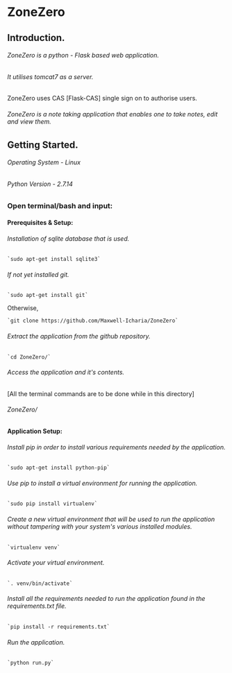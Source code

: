 # ZoneZero
## Introduction.
###### ZoneZero is a python - Flask based web application.

###### It utilises tomcat7 as a server.
ZoneZero uses CAS [Flask-CAS] single sign on to authorise users.

###### ZoneZero is a note taking application that enables one to take notes, edit and view them.

## Getting Started.
###### Operating System - Linux
###### Python Version - 2.7.14

### Open terminal/bash and input:

#### Prerequisites & Setup:

###### Installation of sqlite database that is used.
    `sudo apt-get install sqlite3`
        
###### If not yet installed git.
    `sudo apt-get install git`

Otherwise,

    `git clone https://github.com/Maxwell-Icharia/ZoneZero`

###### Extract the application from the github repository.

    `cd ZoneZero/`

###### Access the application and it's contents.
[All the terminal commands are to be done while in this directory]

###### ZoneZero/

#### Application Setup:

###### Install pip in order to install various requirements needed by the application.
    `sudo apt-get install python-pip`

###### Use pip to install a virtual environment for running the application.
    `sudo pip install virtualenv`

###### Create a new virtual environment that will be used to run the application without tampering with your system's various installed modules.
    `virtualenv venv`

###### Activate your virtual environment.
    `. venv/bin/activate`

###### Install all the requirements needed to run the application found in the requirements.txt file.
    `pip install -r requirements.txt`

###### Run the application.
    `python run.py`
